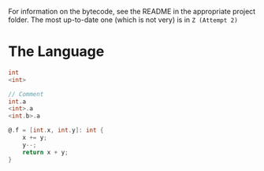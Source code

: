 For information on the bytecode, see the README in the appropriate project folder. The most up-to-date one (which is not very) is in `Z (Attempt 2)`

# The Language

```c
int
<int>

// Comment
int.a
<int>.a
<int.b>.a

@.f = [int.x, int.y]: int {
    x += y;
    y--;
    return x + y;
}
```